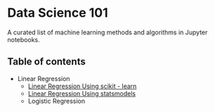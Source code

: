 # Data Science 101

A curated list of machine learning methods and algorithms in Jupyter notebooks.

## Table of contents
- Linear Regression
  - [Linear Regression Using scikit - learn](https://github.com/renjithmadhavan/dsrm/blob/master/Linear%20Regression%20Using%20Scikit%20-%20Learn.ipynb)
  - [Linear Regression Using statsmodels](https://github.com/renjithmadhavan/dsrm/blob/master/Linear%20Regression%20Using%20statsmodels.ipynb)
  - Logistic Regression

